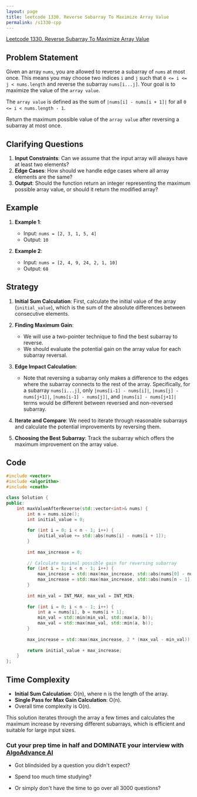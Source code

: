 ```yaml
---
layout: page
title: leetcode 1330. Reverse Subarray To Maximize Array Value
permalink: /s1330-cpp
---
```

[Leetcode 1330. Reverse Subarray To Maximize Array Value](https://algoadvance.github.io/algoadvance/l1330)
## Problem Statement

Given an array `nums`, you are allowed to reverse a subarray of `nums` at most once. This means you may choose two indices `i` and `j` such that `0 <= i <= j < nums.length` and reverse the subarray `nums[i...j]`. Your goal is to maximize the value of the `array value`.

The `array value` is defined as the sum of `|nums[i] - nums[i + 1]|` for all `0 <= i < nums.length - 1`.

Return the maximum possible value of the `array value` after reversing a subarray at most once.

## Clarifying Questions
1. **Input Constraints**: Can we assume that the input array will always have at least two elements?
2. **Edge Cases**: How should we handle edge cases where all array elements are the same?
3. **Output**: Should the function return an integer representing the maximum possible array value, or should it return the modified array?

## Example

1. **Example 1**:
   - Input: `nums = [2, 3, 1, 5, 4]`
   - Output: `10`

2. **Example 2**:
   - Input: `nums = [2, 4, 9, 24, 2, 1, 10]`
   - Output: `68`

## Strategy

1. **Initial Sum Calculation**: First, calculate the initial value of the array (`initial_value`), which is the sum of the absolute differences between consecutive elements.

2. **Finding Maximum Gain**: 
   - We will use a two-pointer technique to find the best subarray to reverse.
   - We should evaluate the potential gain on the array value for each subarray reversal.

3. **Edge Impact Calculation**: 
   - Note that reversing a subarray only makes a difference to the edges where the subarray connects to the rest of the array. Specifically, for a subarray `nums[i...j]`, only `|nums[i-1] - nums[i]|`, `|nums[j] - nums[j+1]|`, `|nums[i-1] - nums[j]|`, and `|nums[i] - nums[j+1]|` terms would be different between reversed and non-reversed subarray.

4. **Iterate and Compare**: We need to iterate through reasonable subarrays and calculate the potential improvements by reversing them.

5. **Choosing the Best Subarray**: Track the subarray which offers the maximum improvement on the array value.

## Code

```cpp
#include <vector>
#include <algorithm>
#include <cmath>

class Solution {
public:
    int maxValueAfterReverse(std::vector<int>& nums) {
        int n = nums.size();
        int initial_value = 0;
        
        for (int i = 0; i < n - 1; i++) {
            initial_value += std::abs(nums[i] - nums[i + 1]);
        }
        
        int max_increase = 0;
        
        // Calculate maximal possible gain for reversing subarray
        for (int i = 1; i < n - 1; i++) {
            max_increase = std::max(max_increase, std::abs(nums[0] - nums[i + 1]) - std::abs(nums[i] - nums[i + 1]));
            max_increase = std::max(max_increase, std::abs(nums[n - 1] - nums[i - 1]) - std::abs(nums[i] - nums[i - 1]));
        }
        
        int min_val = INT_MAX, max_val = INT_MIN;
        
        for (int i = 0; i < n - 1; i++) {
            int a = nums[i], b = nums[i + 1];
            min_val = std::min(min_val, std::max(a, b));
            max_val = std::max(max_val, std::min(a, b));
        }
        
        max_increase = std::max(max_increase, 2 * (max_val - min_val));
        
        return initial_value + max_increase;
    }
};

```

## Time Complexity

- **Initial Sum Calculation**: O(n), where n is the length of the array.
- **Single Pass for Max Gain Calculation**: O(n).
- Overall time complexity is O(n).

This solution iterates through the array a few times and calculates the maximum increase by reversing different subarrays, which is efficient and suitable for large input sizes.


### Cut your prep time in half and DOMINATE your interview with [AlgoAdvance AI](https://algoAdvance.com)

- Got blindsided by a question you didn't expect?

- Spend too much time studying?

- Or simply don't have the time to go over all 3000 questions?

